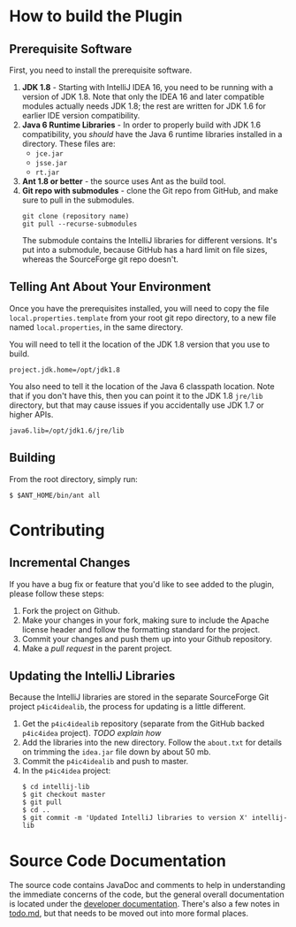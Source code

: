 # How to build the Plugin


## Prerequisite Software

First, you need to install the prerequisite software.

1. **JDK 1.8** - Starting with IntelliJ IDEA 16, you need to be running with
   a version of JDK 1.8.  Note that only the IDEA 16 and later compatible modules
   actually needs JDK 1.8; the rest are written for JDK 1.6 for earlier
   IDE version compatibility.
1. **Java 6 Runtime Libraries** - In order to properly build with JDK 1.6
   compatibility, you *should* have the Java 6 runtime libraries installed
   in a directory.  These files are:
   * `jce.jar`
   * `jsse.jar`
   * `rt.jar`
1. **Ant 1.8 or better** - the source uses Ant as the build tool.
1. **Git repo with submodules** - clone the Git repo from GitHub, and make
   sure to pull in the submodules.
   ```
   git clone (repository name)
   git pull --recurse-submodules
   ```
   The submodule contains the IntelliJ libraries for different versions.
   It's put into a submodule, because GitHub has a hard limit on file
   sizes, whereas the SourceForge git repo doesn't.


## Telling Ant About Your Environment

Once you have the prerequisites installed, you will need to copy
the file `local.properties.template` from
your root git repo directory, to a new file named `local.properties`,
in the same directory.

You will need to tell it the location of the JDK 1.8 version that you
use to build.

```
project.jdk.home=/opt/jdk1.8
```

You also need to tell it the location of the Java 6 classpath location.
Note that if you don't have this, then you can point it to the
JDK 1.8 `jre/lib` directory, but that may cause issues if
you accidentally use JDK 1.7 or higher APIs.

```
java6.lib=/opt/jdk1.6/jre/lib
```

## Building

From the root directory, simply run:

```
$ $ANT_HOME/bin/ant all
```


# Contributing

## Incremental Changes

If you have a bug fix or feature that you'd like to see added to the plugin,
please follow these steps:

1. Fork the project on Github.
1. Make your changes in your fork, making sure to include the Apache license header
   and follow the formatting standard for the project.
1. Commit your changes and push them up into your Github repository.
1. Make a *pull request* in the parent project.


## Updating the IntelliJ Libraries

Because the IntelliJ libraries are stored in the separate SourceForge Git project
`p4ic4idealib`, the process for updating is a little different.
 
1. Get the `p4ic4idealib` repository (separate from the GitHub backed `p4ic4idea`
   project). *TODO explain how*
1. Add the libraries into the new directory.  Follow the `about.txt` for details on
   trimming the `idea.jar` file down by about 50 mb.
1. Commit the `p4ic4idealib` and push to master.
1. In the `p4ic4idea` project:
    ```
    $ cd intellij-lib
    $ git checkout master
    $ git pull
    $ cd ..
    $ git commit -m 'Updated IntelliJ libraries to version X' intellij-lib
    ```


# Source Code Documentation

The source code contains JavaDoc and comments to help in understanding the immediate
concerns of the code, but the general overall documentation is located under the
[developer documentation](plugin/docs/developers).
There's also a few notes in [todo.md](plugin/src/net/groboclown/idea/p4ic/vc/todo.md),
but that needs to be moved out into more formal places.
